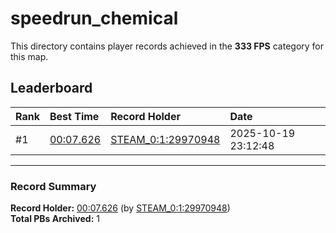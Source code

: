 # speedrun_chemical

This directory contains player records achieved in the **333 FPS** category for this map.

## Leaderboard

| Rank | Best Time | Record Holder | Date                |
| :--- | :-------- | :------------ | :------------------ |
| #1   | [00:07.626](./00007626_STEAM_0_1_29970948_20251019-231248.zip) | [STEAM_0:1:29970948](https://speedrun16.com/profile/STEAM_0:1:29970948)   | 2025-10-19 23:12:48 |

---

### Record Summary
**Record Holder:** [00:07.626](./00007626_STEAM_0_1_29970948_20251019-231248.zip) (by [STEAM_0:1:29970948](https://speedrun16.com/profile/STEAM_0:1:29970948))  
**Total PBs Archived:** 1